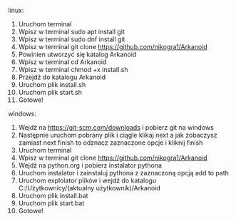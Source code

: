 linux:

1. Uruchom terminal
2. Wpisz w terminal sudo apt install git
3. Wpisz w terminal sudo dnf install git
4. Wpisz w terminal git clone https://github.com/nikogra1/Arkanoid
5. Powinien utworzyć się katalog Arkanoid
6. Wpisz w terminal cd Arkanoid
7. Wpisz w terminal chmod +x install.sh
9. Przejdź do katalogu Arkanoid
10. Uruchom plik install.sh
11. Uruchom plik start.sh
12. Gotowe!

windows:

1. Wejdź na https://git-scm.com/downloads i pobierz git na windows
2. Następnie uruchom pobrany plik i ciągle klikaj next a jak zobaczysz zamiast next finish to odznacz zaznaczone opcje i kliknij finish
3. Uruchom terminal
4. Wpisz w terminal git clone https://github.com/nikogra1/Arkanoid
5. Wejdź na python.org i pobierz instalator pythona
6. Uruchom instalator i zainstaluj pythona z zaznaczoną opcją add to path
7. Uruchom explolator plików i wejdź do katalogu C:/Użytkownicy/(aktualny użytkownik)/Arkanoid
8. Uruchom plik install.bat
9. Uruchom plik start.bat
10. Gotowe!
